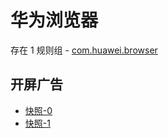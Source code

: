 # 华为浏览器

存在 1 规则组 - [com.huawei.browser](/src/apps/com.huawei.browser.ts)

## 开屏广告

- [快照-0](https://i.gkd.li/import/12681995)
- [快照-1](https://i.gkd.li/import/13403785)
